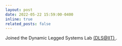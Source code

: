 ```yaml
---
layout: post
date: 2022-05-22 15:59:00-0400
inline: true
related_posts: false
---
```


Joined the Dynamic Legged Systems Lab <a href="https://dls.iit.it">(DLS@IIT) </a>.